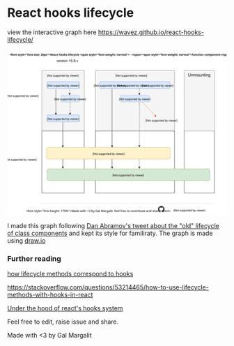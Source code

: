 # React hooks lifecycle
view the interactive graph here https://wavez.github.io/react-hooks-lifecycle/

![react hooks lifecycle](https://raw.githubusercontent.com/Wavez/react-hooks-lifecycle/master/chart.svg)

I made this graph following [Dan Abramov's tweet about the "old" lifecycle of class components](https://twitter.com/dan_abramov/status/981712092611989509) and kept its style for familiraty.
The graph is made using [draw.io](https://draw.io)

### Further reading
[how lifecycle methods correspond to hooks](https://reactjs.org/docs/hooks-faq.html#how-do-lifecycle-methods-correspond-to-hooks)

https://stackoverflow.com/questions/53214465/how-to-use-lifecycle-methods-with-hooks-in-react

[Under the hood of react's hooks system](https://medium.com/the-guild/under-the-hood-of-reacts-hooks-system-eb59638c9dba)

Feel free to edit, raise issue and share.

Made with <3 by Gal Margalit



